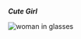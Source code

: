 **_Cute Girl_**


![woman in glasses](https://cdn.dribbble.com/users/35633/screenshots/3533467/girl_01.png)